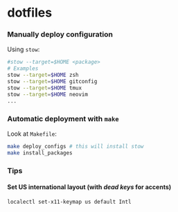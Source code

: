 # dotfiles

### Manually deploy configuration

Using `stow`:

~~~bash
#stow --target=$HOME <package>
# Examples
stow --target=$HOME zsh
stow --target=$HOME gitconfig
stow --target=$HOME tmux
stow --target=$HOME neovim
...
~~~

### Automatic deployment with `make`

Look at `Makefile`:

~~~bash
make deploy_configs # this will install stow
make install_packages
~~~

### Tips

#### Set US international layout (with _dead keys_ for accents)

~~~bash
localectl set-x11-keymap us default Intl
~~~
